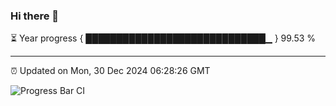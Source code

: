 ### Hi there 👋

⏳ Year progress { █████████████████████████████▁ } 99.53 %

---

⏰ Updated on Mon, 30 Dec 2024 06:28:26 GMT

![Progress Bar CI](https://github.com/liununu/liununu/workflows/Progress%20Bar%20CI/badge.svg)
